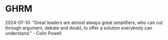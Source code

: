 # GHRM

2024-07-10: "Great leaders are almost always great simplifiers, who can cut through argument, debate and doubt, to offer a solution everybody can understand." - Colin Powell